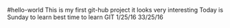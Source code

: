 #hello-world
This is my first git-hub project
it looks very interesting
Today is Sunday to learn best time to learn GIT
1/25/16
33/25/16

